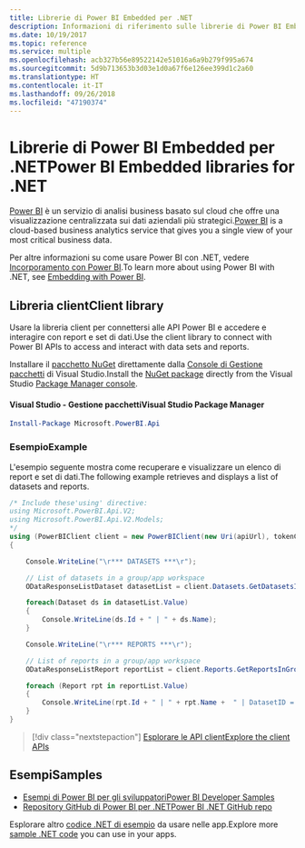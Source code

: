 ```yaml
---
title: Librerie di Power BI Embedded per .NET
description: Informazioni di riferimento sulle librerie di Power BI Embedded per .NET
ms.date: 10/19/2017
ms.topic: reference
ms.service: multiple
ms.openlocfilehash: acb327b56e89522142e51016a6a9b279f995a674
ms.sourcegitcommit: 5d9b713653b3d03e1d0a67f6e126ee399d1c2a60
ms.translationtype: HT
ms.contentlocale: it-IT
ms.lasthandoff: 09/26/2018
ms.locfileid: "47190374"
---
```

# <a name="power-bi-embedded-libraries-for-net"></a><span data-ttu-id="4d9c3-103">Librerie di Power BI Embedded per .NET</span><span class="sxs-lookup"><span data-stu-id="4d9c3-103">Power BI Embedded libraries for .NET</span></span>

<span data-ttu-id="4d9c3-104">[Power BI](https://powerbi.microsoft.com/) è un servizio di analisi business basato sul cloud che offre una visualizzazione centralizzata sui dati aziendali più strategici.</span><span class="sxs-lookup"><span data-stu-id="4d9c3-104">[Power BI](https://powerbi.microsoft.com/) is a cloud-based business analytics service that gives you a single view of your most critical business data.</span></span>

<span data-ttu-id="4d9c3-105">Per altre informazioni su come usare Power BI con .NET, vedere [Incorporamento con Power BI](https://powerbi.microsoft.com/en-us/documentation/powerbi-developer-embedding/).</span><span class="sxs-lookup"><span data-stu-id="4d9c3-105">To learn more about using Power BI with .NET, see [Embedding with Power BI](https://powerbi.microsoft.com/en-us/documentation/powerbi-developer-embedding/).</span></span>

## <a name="client-library"></a><span data-ttu-id="4d9c3-106">Libreria client</span><span class="sxs-lookup"><span data-stu-id="4d9c3-106">Client library</span></span>

<span data-ttu-id="4d9c3-107">Usare la libreria client per connettersi alle API Power BI e accedere e interagire con report e set di dati.</span><span class="sxs-lookup"><span data-stu-id="4d9c3-107">Use the client library to connect with Power BI APIs to access and interact with data sets and reports.</span></span>

<span data-ttu-id="4d9c3-108">Installare il [pacchetto NuGet](https://www.nuget.org/packages/Microsoft.PowerBI.Api) direttamente dalla [Console di Gestione pacchetti][PackageManager] di Visual Studio.</span><span class="sxs-lookup"><span data-stu-id="4d9c3-108">Install the [NuGet package](https://www.nuget.org/packages/Microsoft.PowerBI.Api) directly from the Visual Studio [Package Manager console][PackageManager].</span></span>

#### <a name="visual-studio-package-manager"></a><span data-ttu-id="4d9c3-109">Visual Studio - Gestione pacchetti</span><span class="sxs-lookup"><span data-stu-id="4d9c3-109">Visual Studio Package Manager</span></span>

```powershell
Install-Package Microsoft.PowerBI.Api
```

### <a name="example"></a><span data-ttu-id="4d9c3-110">Esempio</span><span class="sxs-lookup"><span data-stu-id="4d9c3-110">Example</span></span>

<span data-ttu-id="4d9c3-111">L'esempio seguente mostra come recuperare e visualizzare un elenco di report e set di dati.</span><span class="sxs-lookup"><span data-stu-id="4d9c3-111">The following example retrieves and displays a list of datasets and reports.</span></span>

```csharp
/* Include these'using' directive:
using Microsoft.PowerBI.Api.V2;
using Microsoft.PowerBI.Api.V2.Models;
*/
using (PowerBIClient client = new PowerBIClient(new Uri(apiUrl), tokenCredentials))
{

    Console.WriteLine("\r*** DATASETS ***\r");

    // List of datasets in a group/app workspace
    ODataResponseListDataset datasetList = client.Datasets.GetDatasetsInGroup(groupId);

    foreach(Dataset ds in datasetList.Value)
    {
        Console.WriteLine(ds.Id + " | " + ds.Name);
    }

    Console.WriteLine("\r*** REPORTS ***\r");

    // List of reports in a group/app workspace
    ODataResponseListReport reportList = client.Reports.GetReportsInGroup(groupId);

    foreach (Report rpt in reportList.Value)
    {
        Console.WriteLine(rpt.Id + " | " + rpt.Name +  " | DatasetID = " + rpt.DatasetId);
    }
}
```

> [!div class="nextstepaction"]
> [<span data-ttu-id="4d9c3-112">Esplorare le API client</span><span class="sxs-lookup"><span data-stu-id="4d9c3-112">Explore the client APIs</span></span>](https://powerbi.microsoft.com/documentation/powerbi-developer-rest-api-reference/)

## <a name="samples"></a><span data-ttu-id="4d9c3-113">Esempi</span><span class="sxs-lookup"><span data-stu-id="4d9c3-113">Samples</span></span>

* [<span data-ttu-id="4d9c3-114">Esempi di Power BI per gli sviluppatori</span><span class="sxs-lookup"><span data-stu-id="4d9c3-114">Power BI Developer Samples</span></span>](https://github.com/Microsoft/PowerBI-Developer-Samples)
* [<span data-ttu-id="4d9c3-115">Repository GitHub di Power BI per .NET</span><span class="sxs-lookup"><span data-stu-id="4d9c3-115">Power BI .NET GitHub repo</span></span>](https://github.com/Microsoft/PowerBI-CSharp)

<span data-ttu-id="4d9c3-116">Esplorare altro [codice .NET di esempio](https://azure.microsoft.com/resources/samples/?platform=dotnet) da usare nelle app.</span><span class="sxs-lookup"><span data-stu-id="4d9c3-116">Explore more [sample .NET code](https://azure.microsoft.com/resources/samples/?platform=dotnet) you can use in your apps.</span></span>

[PackageManager]: https://docs.microsoft.com/nuget/tools/package-manager-console
